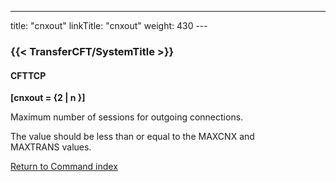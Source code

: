 ---
title: "cnxout"
linkTitle: "cnxout"
weight: 430
--- <span id="cnxout"></span>

### {{< TransferCFT/SystemTitle  >}}

#### CFTTCP

****[cnxout = {2 &#124; n }]****

Maximum number of sessions for outgoing connections.

The value should be less than or equal to the MAXCNX and MAXTRANS values.

[Return to Command index](../../)
